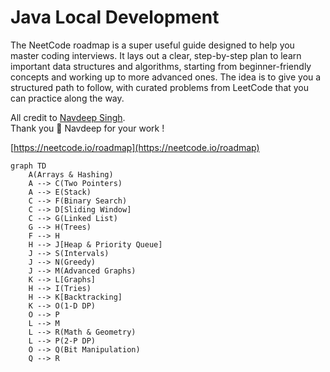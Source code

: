 # Java Local Development

The NeetCode roadmap is a super useful guide designed to help you master coding interviews. It lays out a clear, 
step-by-step plan to learn important data structures and algorithms, starting from beginner-friendly concepts and 
working up to more advanced ones. The idea is to give you a structured path to follow, with curated problems from 
LeetCode that you can practice along the way.

All credit to [Navdeep Singh](https://www.youtube.com/@NeetCode). 
<br>Thank you 🙏 Navdeep for your work !

[https://neetcode.io/roadmap](https://neetcode.io/roadmap)


```mermaid
graph TD
    A(Arrays & Hashing)
    A --> C(Two Pointers)
    A --> E(Stack)
    C --> F(Binary Search)
    C --> D[Sliding Window]
    C --> G(Linked List)
    G --> H(Trees)
    F --> H
    H --> J[Heap & Priority Queue]
    J --> S(Intervals)
    J --> N(Greedy)
    J --> M(Advanced Graphs)
    K --> L[Graphs]
    H --> I(Tries)
    H --> K[Backtracking]
    K --> O(1-D DP)
    O --> P
    L --> M
    L --> R(Math & Geometry)
    L --> P(2-P DP)
    O --> Q(Bit Manipulation)
    Q --> R
```